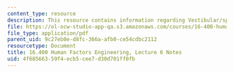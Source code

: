 ```yaml
---
content_type: resource
description: This resource contains information regarding Vestibular/spatial disorientation
file: https://ol-ocw-studio-app-qa.s3.amazonaws.com/courses/16-400-human-factors-engineering-fall-2011/4f68566359f4ecb5cee7d30d701ff0fb_MIT16_400F11_lec06.pdf
file_type: application/pdf
parent_uid: 9c27eb0e-d8fc-366a-afb0-ce54cdbc2112
resourcetype: Document
title: 16.400 Human Factors Engineering, Lecture 6 Notes
uid: 4f685663-59f4-ecb5-cee7-d30d701ff0fb
---
```

